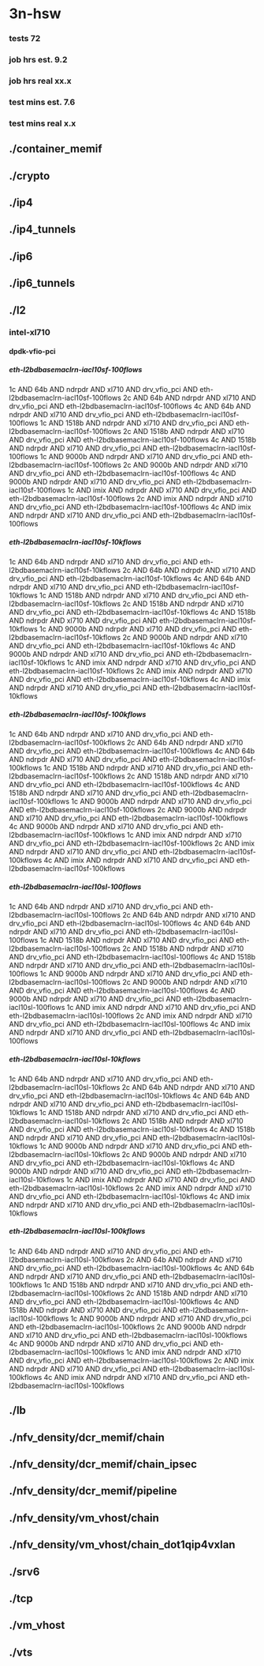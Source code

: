 # 3n-hsw
### tests 72
### job hrs est. 9.2
### job hrs real xx.x
### test mins est. 7.6
### test mins real x.x
## ./container_memif
## ./crypto
## ./ip4
## ./ip4_tunnels
## ./ip6
## ./ip6_tunnels
## ./l2
### intel-xl710
#### dpdk-vfio-pci
##### eth-l2bdbasemaclrn-iacl10sf-100flows
1c AND 64b AND ndrpdr AND xl710 AND drv_vfio_pci AND eth-l2bdbasemaclrn-iacl10sf-100flows
2c AND 64b AND ndrpdr AND xl710 AND drv_vfio_pci AND eth-l2bdbasemaclrn-iacl10sf-100flows
4c AND 64b AND ndrpdr AND xl710 AND drv_vfio_pci AND eth-l2bdbasemaclrn-iacl10sf-100flows
1c AND 1518b AND ndrpdr AND xl710 AND drv_vfio_pci AND eth-l2bdbasemaclrn-iacl10sf-100flows
2c AND 1518b AND ndrpdr AND xl710 AND drv_vfio_pci AND eth-l2bdbasemaclrn-iacl10sf-100flows
4c AND 1518b AND ndrpdr AND xl710 AND drv_vfio_pci AND eth-l2bdbasemaclrn-iacl10sf-100flows
1c AND 9000b AND ndrpdr AND xl710 AND drv_vfio_pci AND eth-l2bdbasemaclrn-iacl10sf-100flows
2c AND 9000b AND ndrpdr AND xl710 AND drv_vfio_pci AND eth-l2bdbasemaclrn-iacl10sf-100flows
4c AND 9000b AND ndrpdr AND xl710 AND drv_vfio_pci AND eth-l2bdbasemaclrn-iacl10sf-100flows
1c AND imix AND ndrpdr AND xl710 AND drv_vfio_pci AND eth-l2bdbasemaclrn-iacl10sf-100flows
2c AND imix AND ndrpdr AND xl710 AND drv_vfio_pci AND eth-l2bdbasemaclrn-iacl10sf-100flows
4c AND imix AND ndrpdr AND xl710 AND drv_vfio_pci AND eth-l2bdbasemaclrn-iacl10sf-100flows
##### eth-l2bdbasemaclrn-iacl10sf-10kflows
1c AND 64b AND ndrpdr AND xl710 AND drv_vfio_pci AND eth-l2bdbasemaclrn-iacl10sf-10kflows
2c AND 64b AND ndrpdr AND xl710 AND drv_vfio_pci AND eth-l2bdbasemaclrn-iacl10sf-10kflows
4c AND 64b AND ndrpdr AND xl710 AND drv_vfio_pci AND eth-l2bdbasemaclrn-iacl10sf-10kflows
1c AND 1518b AND ndrpdr AND xl710 AND drv_vfio_pci AND eth-l2bdbasemaclrn-iacl10sf-10kflows
2c AND 1518b AND ndrpdr AND xl710 AND drv_vfio_pci AND eth-l2bdbasemaclrn-iacl10sf-10kflows
4c AND 1518b AND ndrpdr AND xl710 AND drv_vfio_pci AND eth-l2bdbasemaclrn-iacl10sf-10kflows
1c AND 9000b AND ndrpdr AND xl710 AND drv_vfio_pci AND eth-l2bdbasemaclrn-iacl10sf-10kflows
2c AND 9000b AND ndrpdr AND xl710 AND drv_vfio_pci AND eth-l2bdbasemaclrn-iacl10sf-10kflows
4c AND 9000b AND ndrpdr AND xl710 AND drv_vfio_pci AND eth-l2bdbasemaclrn-iacl10sf-10kflows
1c AND imix AND ndrpdr AND xl710 AND drv_vfio_pci AND eth-l2bdbasemaclrn-iacl10sf-10kflows
2c AND imix AND ndrpdr AND xl710 AND drv_vfio_pci AND eth-l2bdbasemaclrn-iacl10sf-10kflows
4c AND imix AND ndrpdr AND xl710 AND drv_vfio_pci AND eth-l2bdbasemaclrn-iacl10sf-10kflows
##### eth-l2bdbasemaclrn-iacl10sf-100kflows
1c AND 64b AND ndrpdr AND xl710 AND drv_vfio_pci AND eth-l2bdbasemaclrn-iacl10sf-100kflows
2c AND 64b AND ndrpdr AND xl710 AND drv_vfio_pci AND eth-l2bdbasemaclrn-iacl10sf-100kflows
4c AND 64b AND ndrpdr AND xl710 AND drv_vfio_pci AND eth-l2bdbasemaclrn-iacl10sf-100kflows
1c AND 1518b AND ndrpdr AND xl710 AND drv_vfio_pci AND eth-l2bdbasemaclrn-iacl10sf-100kflows
2c AND 1518b AND ndrpdr AND xl710 AND drv_vfio_pci AND eth-l2bdbasemaclrn-iacl10sf-100kflows
4c AND 1518b AND ndrpdr AND xl710 AND drv_vfio_pci AND eth-l2bdbasemaclrn-iacl10sf-100kflows
1c AND 9000b AND ndrpdr AND xl710 AND drv_vfio_pci AND eth-l2bdbasemaclrn-iacl10sf-100kflows
2c AND 9000b AND ndrpdr AND xl710 AND drv_vfio_pci AND eth-l2bdbasemaclrn-iacl10sf-100kflows
4c AND 9000b AND ndrpdr AND xl710 AND drv_vfio_pci AND eth-l2bdbasemaclrn-iacl10sf-100kflows
1c AND imix AND ndrpdr AND xl710 AND drv_vfio_pci AND eth-l2bdbasemaclrn-iacl10sf-100kflows
2c AND imix AND ndrpdr AND xl710 AND drv_vfio_pci AND eth-l2bdbasemaclrn-iacl10sf-100kflows
4c AND imix AND ndrpdr AND xl710 AND drv_vfio_pci AND eth-l2bdbasemaclrn-iacl10sf-100kflows
##### eth-l2bdbasemaclrn-iacl10sl-100flows
1c AND 64b AND ndrpdr AND xl710 AND drv_vfio_pci AND eth-l2bdbasemaclrn-iacl10sl-100flows
2c AND 64b AND ndrpdr AND xl710 AND drv_vfio_pci AND eth-l2bdbasemaclrn-iacl10sl-100flows
4c AND 64b AND ndrpdr AND xl710 AND drv_vfio_pci AND eth-l2bdbasemaclrn-iacl10sl-100flows
1c AND 1518b AND ndrpdr AND xl710 AND drv_vfio_pci AND eth-l2bdbasemaclrn-iacl10sl-100flows
2c AND 1518b AND ndrpdr AND xl710 AND drv_vfio_pci AND eth-l2bdbasemaclrn-iacl10sl-100flows
4c AND 1518b AND ndrpdr AND xl710 AND drv_vfio_pci AND eth-l2bdbasemaclrn-iacl10sl-100flows
1c AND 9000b AND ndrpdr AND xl710 AND drv_vfio_pci AND eth-l2bdbasemaclrn-iacl10sl-100flows
2c AND 9000b AND ndrpdr AND xl710 AND drv_vfio_pci AND eth-l2bdbasemaclrn-iacl10sl-100flows
4c AND 9000b AND ndrpdr AND xl710 AND drv_vfio_pci AND eth-l2bdbasemaclrn-iacl10sl-100flows
1c AND imix AND ndrpdr AND xl710 AND drv_vfio_pci AND eth-l2bdbasemaclrn-iacl10sl-100flows
2c AND imix AND ndrpdr AND xl710 AND drv_vfio_pci AND eth-l2bdbasemaclrn-iacl10sl-100flows
4c AND imix AND ndrpdr AND xl710 AND drv_vfio_pci AND eth-l2bdbasemaclrn-iacl10sl-100flows
##### eth-l2bdbasemaclrn-iacl10sl-10kflows
1c AND 64b AND ndrpdr AND xl710 AND drv_vfio_pci AND eth-l2bdbasemaclrn-iacl10sl-10kflows
2c AND 64b AND ndrpdr AND xl710 AND drv_vfio_pci AND eth-l2bdbasemaclrn-iacl10sl-10kflows
4c AND 64b AND ndrpdr AND xl710 AND drv_vfio_pci AND eth-l2bdbasemaclrn-iacl10sl-10kflows
1c AND 1518b AND ndrpdr AND xl710 AND drv_vfio_pci AND eth-l2bdbasemaclrn-iacl10sl-10kflows
2c AND 1518b AND ndrpdr AND xl710 AND drv_vfio_pci AND eth-l2bdbasemaclrn-iacl10sl-10kflows
4c AND 1518b AND ndrpdr AND xl710 AND drv_vfio_pci AND eth-l2bdbasemaclrn-iacl10sl-10kflows
1c AND 9000b AND ndrpdr AND xl710 AND drv_vfio_pci AND eth-l2bdbasemaclrn-iacl10sl-10kflows
2c AND 9000b AND ndrpdr AND xl710 AND drv_vfio_pci AND eth-l2bdbasemaclrn-iacl10sl-10kflows
4c AND 9000b AND ndrpdr AND xl710 AND drv_vfio_pci AND eth-l2bdbasemaclrn-iacl10sl-10kflows
1c AND imix AND ndrpdr AND xl710 AND drv_vfio_pci AND eth-l2bdbasemaclrn-iacl10sl-10kflows
2c AND imix AND ndrpdr AND xl710 AND drv_vfio_pci AND eth-l2bdbasemaclrn-iacl10sl-10kflows
4c AND imix AND ndrpdr AND xl710 AND drv_vfio_pci AND eth-l2bdbasemaclrn-iacl10sl-10kflows
##### eth-l2bdbasemaclrn-iacl10sl-100kflows
1c AND 64b AND ndrpdr AND xl710 AND drv_vfio_pci AND eth-l2bdbasemaclrn-iacl10sl-100kflows
2c AND 64b AND ndrpdr AND xl710 AND drv_vfio_pci AND eth-l2bdbasemaclrn-iacl10sl-100kflows
4c AND 64b AND ndrpdr AND xl710 AND drv_vfio_pci AND eth-l2bdbasemaclrn-iacl10sl-100kflows
1c AND 1518b AND ndrpdr AND xl710 AND drv_vfio_pci AND eth-l2bdbasemaclrn-iacl10sl-100kflows
2c AND 1518b AND ndrpdr AND xl710 AND drv_vfio_pci AND eth-l2bdbasemaclrn-iacl10sl-100kflows
4c AND 1518b AND ndrpdr AND xl710 AND drv_vfio_pci AND eth-l2bdbasemaclrn-iacl10sl-100kflows
1c AND 9000b AND ndrpdr AND xl710 AND drv_vfio_pci AND eth-l2bdbasemaclrn-iacl10sl-100kflows
2c AND 9000b AND ndrpdr AND xl710 AND drv_vfio_pci AND eth-l2bdbasemaclrn-iacl10sl-100kflows
4c AND 9000b AND ndrpdr AND xl710 AND drv_vfio_pci AND eth-l2bdbasemaclrn-iacl10sl-100kflows
1c AND imix AND ndrpdr AND xl710 AND drv_vfio_pci AND eth-l2bdbasemaclrn-iacl10sl-100kflows
2c AND imix AND ndrpdr AND xl710 AND drv_vfio_pci AND eth-l2bdbasemaclrn-iacl10sl-100kflows
4c AND imix AND ndrpdr AND xl710 AND drv_vfio_pci AND eth-l2bdbasemaclrn-iacl10sl-100kflows
## ./lb
## ./nfv_density/dcr_memif/chain
## ./nfv_density/dcr_memif/chain_ipsec
## ./nfv_density/dcr_memif/pipeline
## ./nfv_density/vm_vhost/chain
## ./nfv_density/vm_vhost/chain_dot1qip4vxlan
## ./srv6
## ./tcp
## ./vm_vhost
## ./vts
